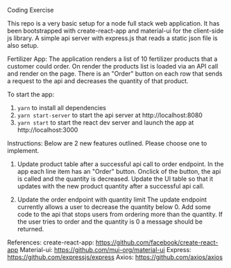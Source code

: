 Coding Exercise 

This repo is a very basic setup for a node full stack web application. It has been bootstrapped with create-react-app and material-ui for the client-side js library. A simple api server with express.js that reads a static json file is also setup.

Fertilizer App: 
The application renders a list of 10 fertilizer products that a customer could order. On render the products list is loaded via an API call and render on the page. There is an "Order" button on each row that sends a request to the api and decreases the quantity of that product.

To start the app: 
1. `yarn` to install all dependencies
2. `yarn start-server` to start the api server at http://localhost:8080 
2. `yarn start` to start the react dev server and launch the app at http://localhost:3000

Instructions:
Below are 2 new features outlined. Please choose one to implement. 

1. Update product table after a successful api call to order endpoint. 
In the app each line item has an "Order" button. Onclick of the button, the api is called and the quantity is decreased. Update the UI table so that it updates with the new product quantity after a successful api call. 

2. Update the order endpoint with quantity limit
The update endpoint currently allows a user to decrease the quantity below 0. Add some code to the api that stops users from ordering more than the quantity. If the user tries to order and the quantity is 0 a message should be returned. 

References: 
create-react-app: https://github.com/facebook/create-react-app
Material-ui: https://github.com/mui-org/material-ui
Express: https://github.com/expressjs/express
Axios: https://github.com/axios/axios